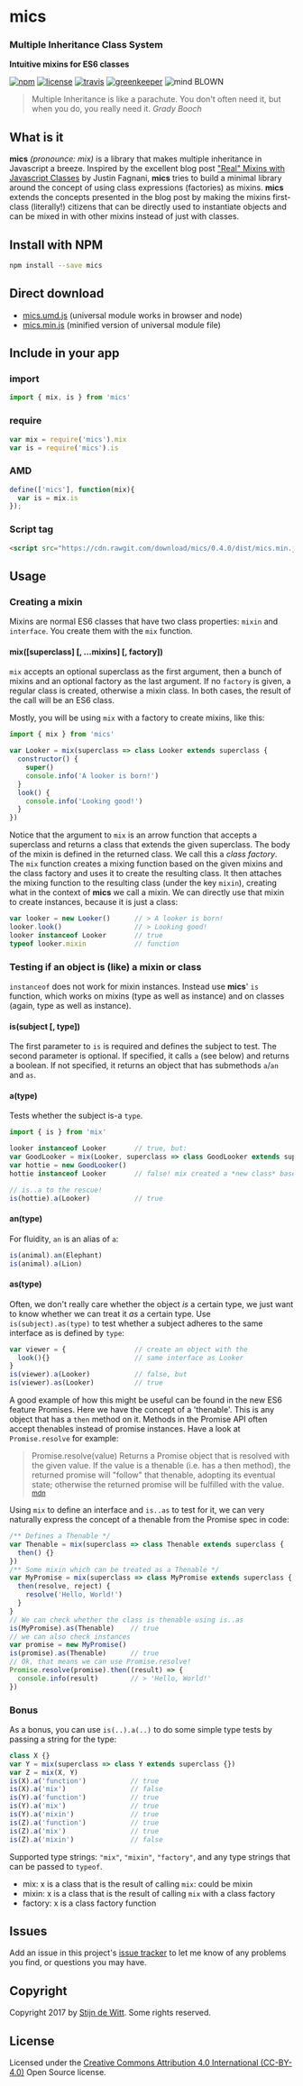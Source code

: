 # mics
### Multiple Inheritance Class System
**Intuitive mixins for ES6 classes**

[![npm](https://img.shields.io/npm/v/mics.svg)](https://npmjs.com/package/mics)
[![license](https://img.shields.io/npm/l/mics.svg)](https://creativecommons.org/licenses/by/4.0/)
[![travis](https://img.shields.io/travis/Download/mics.svg)](https://travis-ci.org/Download/mics)
[![greenkeeper](https://img.shields.io/david/Download/mics.svg)](https://greenkeeper.io/)
![mind BLOWN](https://img.shields.io/badge/mind-BLOWN-ff69b4.svg)

> Multiple Inheritance is like a parachute. You don't often need it, but when you do, you really need it.
*Grady Booch*

## What is it
**mics** *(pronounce: mix)* is a library that makes multiple inheritance in Javascript a 
breeze. Inspired by the excellent blog post ["Real" Mixins with Javascript Classes](http://justinfagnani.com/2015/12/21/real-mixins-with-javascript-classes/) 
by Justin Fagnani, **mics** tries to build a minimal library around the concept of using class expressions (factories)
as mixins. **mics** extends the concepts presented in the blog post by making the mixins first-class (literally!) citizens 
that can be directly used to instantiate objects and can be mixed in with other mixins instead of just with classes.


## Install with NPM
```sh
npm install --save mics
```

## Direct download
* [mics.umd.js](https://cdn.rawgit.com/download/mics/0.4.0/dist/mics.umd.js) (universal module works in browser and node)
* [mics.min.js](https://cdn.rawgit.com/download/mics/0.4.0/dist/mics.min.js) (minified version of universal module file)


## Include in your app

### import
```js
import { mix, is } from 'mics'
```

### require
```js
var mix = require('mics').mix
var is = require('mics').is
```

### AMD
```js
define(['mics'], function(mix){
  var is = mix.is
});
```

### Script tag
```html
<script src="https://cdn.rawgit.com/download/mics/0.4.0/dist/mics.min.js"></script>
```

## Usage
### Creating a mixin
Mixins are normal ES6 classes that have two class properties: `mixin` and `interface`. 
You create them with the `mix` function.

#### mix([superclass] [, ...mixins] [, factory])
`mix` accepts an optional superclass as the first argument, then a bunch of mixins and an optional 
factory as the last argument. If no `factory` is given, a regular class is created, otherwise a 
mixin class. In both cases, the result of the call will be an ES6 class.

Mostly, you will be using `mix` with a factory to create mixins, like this:

```js
import { mix } from 'mics'

var Looker = mix(superclass => class Looker extends superclass {
  constructor() {
    super()
    console.info('A looker is born!')
  }
  look() {
    console.info('Looking good!')
  }
})
```

Notice that the argument to `mix` is an arrow function that accepts a superclass and returns a class 
that extends the given superclass. The body of the mixin is defined in the returned class. We call this 
a *class factory*. The `mix` function creates a mixing function based on the given mixins and the class 
factory and uses it to create the resulting class. It then attaches the mixing function to the resulting 
class (under the key `mixin`), creating what in the context of **mics** we call a mixin. We can directly
use that mixin to create instances, because it is just a class:

```js
var looker = new Looker()      // > A looker is born!
looker.look()                  // > Looking good!
looker instanceof Looker       // true
typeof looker.mixin            // function
```

### Testing if an object is (like) a mixin or class
`instanceof` does not work for mixin instances. Instead use **mics**' `is` function, which works on 
mixins (type as well as instance) and on classes (again, type as well as instance).

#### is(subject [, type])
The first parameter to `is` is required and defines the subject to test. The second parameter is optional.
If specified, it calls `a` (see below) and returns a boolean. If not specified, it returns an object that
has submethods `a`/`an` and `as`.

#### a(type)
Tests whether the subject is-a `type`.

```js
import { is } from 'mix'

looker instanceof Looker       // true, but:
var GoodLooker = mix(Looker, superclass => class GoodLooker extends superclass {})
var hottie = new GoodLooker()
hottie instanceof Looker       // false! mix created a *new class* based on the factory

// is..a to the rescue!
is(hottie).a(Looker)           // true
```

#### an(type)
For fluidity, `an` is an alias of `a`:

```js
is(animal).an(Elephant)
is(animal).a(Lion)
```

#### as(type)
Often, we don't really care whether the object *is* a certain type, we just want to know whether 
we can treat it *as* a certain type. Use `is(subject).as(type)` to test whether a subject adheres
to the same interface as is defined by `type`:

```js
var viewer = {                 // create an object with the
  look(){}                     // same interface as Looker
}     
is(viewer).a(Looker)           // false, but
is(viewer).as(Looker)          // true
```

A good example of how this might be useful can be found in the new ES6 feature Promises. Here we have
the concept of a 'thenable'. This is any object that has a `then` method on it. Methods in the Promise 
API often accept thenables instead of promise instances. Have a look at `Promise.resolve` for example:

> Promise.resolve(value)
> Returns a Promise object that is resolved with the given value. If the value is a thenable (i.e. 
> has a then method), the returned promise will "follow" that thenable, adopting its eventual state; 
> otherwise the returned promise will be fulfilled with the value.
<sup>[mdn](https://developer.mozilla.org/nl/docs/Web/JavaScript/Reference/Global_Objects/Promise)</sup>

Using `mix` to define an interface and `is..as` to test for it, we can very naturally express the
concept of a thenable from the Promise spec in code:

```js
/** Defines a Thenable */
var Thenable = mix(superclass => class Thenable extends superclass {
  then() {}
})
/** Some mixin which can be treated as a Thenable */
var MyPromise = mix(superclass => class MyPromise extends superclass {
  then(resolve, reject) {
    resolve('Hello, World!')
  }
}
// We can check whether the class is thenable using is..as
is(MyPromise).as(Thenable)    // true 
// we can also check instances
var promise = new MyPromise()
is(promise).as(Thenable)      // true 
// Ok, that means we can use Promise.resolve!
Promise.resolve(promise).then((result) => {
  console.info(result)        // > 'Hello, World!'
})
```

### Bonus
As a bonus, you can use `is(..).a(..)` to do some simple type tests by passing a 
string for the type:

```js
class X {}
var Y = mix(superclass => class Y extends superclass {})
var Z = mix(X, Y)
is(X).a('function')           // true
is(X).a('mix')                // false
is(Y).a('function')           // true
is(Y).a('mix')                // true
is(Y).a('mixin')              // true
is(Z).a('function')           // true
is(Z).a('mix')                // true
is(Z).a('mixin')              // false
```

Supported type strings: `"mix"`, `"mixin"`, `"factory"`, and any type strings that can be passed to `typeof`.
* mix: x is a class that is the result of calling `mix`: could be mixin
* mixin: x is a class that is the result of calling `mix` with a class factory
* factory: x is a class factory function

## Issues
Add an issue in this project's [issue tracker](https://github.com/download/mics/issues)
to let me know of any problems you find, or questions you may have.

## Copyright
Copyright 2017 by [Stijn de Witt](https://StijnDeWitt.com). Some rights reserved.

## License
Licensed under the [Creative Commons Attribution 4.0 International (CC-BY-4.0)](https://creativecommons.org/licenses/by/4.0/) Open Source license.

